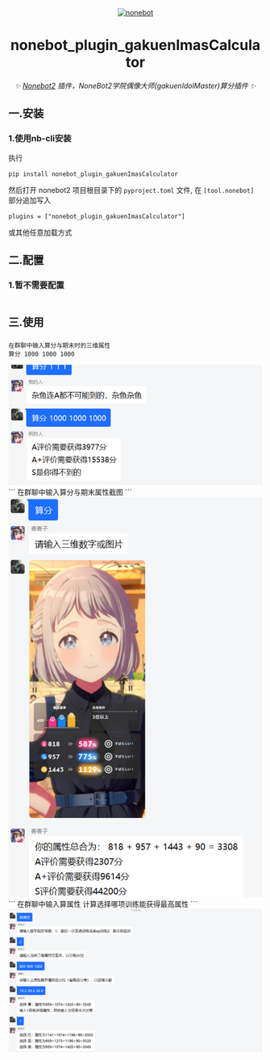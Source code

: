 <div align="center">
<a href="https://v2.nonebot.dev/"><img src="https://v2.nonebot.dev/logo.png" width="200" height="200" alt="nonebot"></a>

# nonebot_plugin_gakuenImasCalculator

_✨ [Nonebot2](https://github.com/nonebot/nonebot2) 插件，NoneBot2学院偶像大师(gakuenIdolMaster)算分插件  ✨_



</div> 


## 一.**安装**
### 1.使用nb-cli安装
执行
```
pip install nonebot_plugin_gakuenImasCalculator
```
然后打开 nonebot2 项目根目录下的 `pyproject.toml` 文件, 在 `[tool.nonebot]` 部分追加写入

    plugins = ["nonebot_plugin_gakuenImasCalculator"]

或其他任意加载方式



## 二.**配置**  
### 1.暂不需要配置
```

```  
## 三.**使用**  
### 
```
在群聊中输入算分与期末时的三维属性
算分 1000 1000 1000
```  
<img src="https://github.com/ikarosf/nonebot_plugin_gakuenImasCalculator/blob/main/suanfen.png" alt="寄寄子算分示例" >
```
在群聊中输入算分与期末属性截图
```  
<img src="https://github.com/ikarosf/nonebot_plugin_gakuenImasCalculator/blob/main/suanshuxingocr.png" alt="寄寄子算分示例2" >
```
在群聊中输入算属性 计算选择哪项训练能获得最高属性
```  
<img src="https://github.com/ikarosf/nonebot_plugin_gakuenImasCalculator/blob/main/suanshuxing.png" alt="寄寄子算属性示例" >